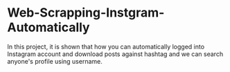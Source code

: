 # Web-Scrapping-Instgram-Automatically
In this project, it is shown that how you can automatically logged into Instagram account and download posts against hashtag and we can search anyone's profile using username.

